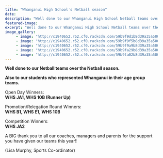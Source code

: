 ```yaml
---
title: "Whanganui High School's Netball season"
date: 
description: "Well done to our Whanganui High School Netball teams over the Netball season..."
featured-image: 
excerpt: "Well done to our Whanganui High School Netball teams over the Netball season."
image_gallery:
     - image: "http://c1940652.r52.cf0.rackcdn.com/59b9f9d1b8d39a35a5000cd4/21730973_859579497524491_6139557049139244687_n.jpg"
     - image: "http://c1940652.r52.cf0.rackcdn.com/59b9f9f5b8d39a35a5000cda/21739985_859579537524487_6739981010301867674_n.jpg"
     - image: "http://c1940652.r52.cf0.rackcdn.com/59b9f9a9b8d39a35a5000cd0/21728218_859579654191142_1253617458906181638_n.jpg"
     - image: "http://c1940652.r52.cf0.rackcdn.com/59b9fa29b8d39a35a5000ce2/21764867_859579774191130_821564742122471001_n.jpg"
     - image: "http://c1940652.r52.cf0.rackcdn.com/59b9fa02b8d39a35a5000cdc/21740131_859579504191157_7895638875402841503_n.jpg"
---
```


<p><strong>Well done to our Netball teams over the Netball season. </strong></p>
<p><strong>Also to our students who represented Whanganui in their age group teams.&nbsp;</strong></p>
<p>Open Day Winners:<br /><strong>WHS JA1, WHS 10B (Runner Up)</strong></p>
<p>Promotion/Relegation Round Winners:<span class="text_exposed_show"><br /><strong>WHS B1, WHS E1, WHS 10B</strong></span></p>
<div class="text_exposed_show">
<p>Competition Winners:&nbsp;<br /><strong>WHS JA2</strong></p>
<p>A BIG thank you to all our coaches, managers and parents for the support you have given our teams this year!!</p>
<p>(Lisa Murphy, Sports Co-ordinator)</p>
</div>

